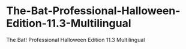 # The-Bat-Professional-Halloween-Edition-11.3-Multilingual
The Bat! Professional Halloween Edition 11.3 Multilingual

